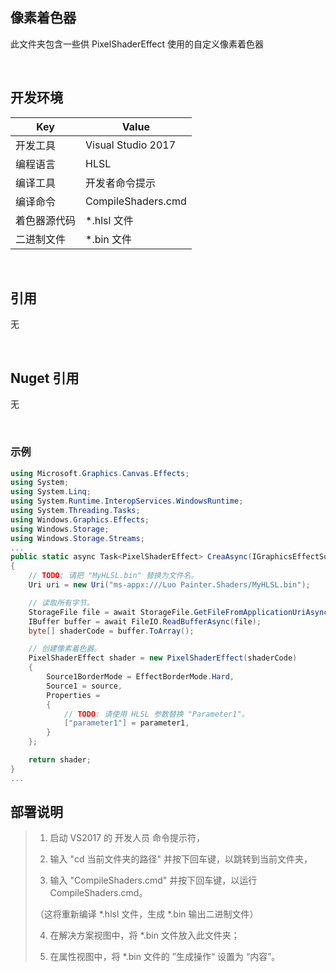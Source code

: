 ## 像素着色器 

此文件夹包含一些供 PixelShaderEffect 使用的自定义像素着色器


<br/>

## 开发环境

|Key|Value|
|---|---|
|开发工具|Visual Studio 2017|
|编程语言|HLSL|
|编译工具|开发者命令提示|
|编译命令|CompileShaders.cmd|
|着色器源代码|*.hlsl 文件|
|二进制文件|*.bin 文件|


<br/>

## 引用

无


<br/>

## Nuget 引用

无


<br/>

### 示例

```csharp
using Microsoft.Graphics.Canvas.Effects;
using System;
using System.Linq;
using System.Runtime.InteropServices.WindowsRuntime;
using System.Threading.Tasks;
using Windows.Graphics.Effects;
using Windows.Storage;
using Windows.Storage.Streams;
...
public static async Task<PixelShaderEffect> CreaAsync(IGraphicsEffectSource source, float parameter1)
{
    // TODO: 请把 "MyHLSL.bin" 替换为文件名。
    Uri uri = new Uri("ms-appx:///Luo Painter.Shaders/MyHLSL.bin");

    // 读取所有字节。
    StorageFile file = await StorageFile.GetFileFromApplicationUriAsync(uri);
    IBuffer buffer = await FileIO.ReadBufferAsync(file);
    byte[] shaderCode = buffer.ToArray();

    // 创建像素着色器。
    PixelShaderEffect shader = new PixelShaderEffect(shaderCode)
    {
        Source1BorderMode = EffectBorderMode.Hard,
        Source1 = source,
        Properties =
        {
            // TODO: 请使用 HLSL 参数替换 "Parameter1"。
            ["parameter1"] = parameter1,
        }
    };

    return shader;
}
...
```

## 部署说明

> 1. 启动 VS2017 的 开发人员 命令提示符，
> 
> 2. 输入 "cd 当前文件夹的路径" 并按下回车键，以跳转到当前文件夹，
> 
> 3. 输入 "CompileShaders.cmd" 并按下回车键，以运行 CompileShaders.cmd。
> 
> （这将重新编译 *.hlsl 文件，生成 *.bin 输出二进制文件）
>
> 4. 在解决方案视图中，将 *.bin 文件放入此文件夹；
>
> 5. 在属性视图中，将 *.bin 文件的 ”生成操作“ 设置为 “内容”。